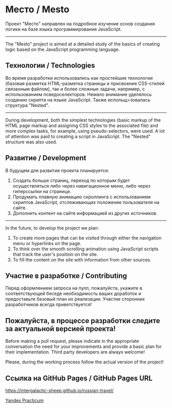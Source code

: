 # Место / Mesto

Проект "Место" направлен на подробное изучение основ создания логики на базе языка программирования JavaScript.

---

The "Mesto" project is aimed at a detailed study of the basics of creating logic based on the JavaScript programming language.

## Технологии / Technologies
Во время разработки использовались как простейшие технологии (базовая разметка HTML-разметка страницы и присвоение CSS-стилей связанным файлом), так и более сложные задачи, например, с использованием псведоселекторов. Немало внимание уделялось созданию скрипта на языке JavaScript. Также испольщ=зовалась структура "Nested".

---
During development, both the simplest technologies (basic markup of the HTML page markup and assigning CSS styles to the associated file) and more complex tasks, for example, using pseudo-selectors, were used. A lot of attention was paid to creating a script in JavaScript. The "Nested" structure was also used.

## Развитие / Development
В будущем для развития проекта планируется:
1. Создать больше страниц, переход по которым будет осуществляться либо через навигационное меню, либо через гиперссылки на странице.
2. Продумать плавную анимацию скроллинга с использованием скриптов JavaScript, отслеживающих положение пользователя на сайте.
3. Дополнить контент на сайте информацией из других источников.

---
In the future, to develop the project we plan:
1. To create more pages that can be visited through either the navigation menu or hyperlinks on the page.
2. To think over the smooth scrolling animation using JavaScript scripts that track the user's position on the site.
3. To fill the content on the site with information from other sources.

## Участие в разработке / Contributing

Перед оформлением запроса на пулл, пожалуйста, укажите в соответствующей беседе необходимость ваших доработок и предоставьте базовый план их реализации. Участие сторонних разработчиков всегда приветствуется!

Пожалуйста, в процессе разработки следите за актуальной версией проекта!
---
Before making a pull request, please indicate in the appropriate conversation the need for your improvements and provide a basic plan for their implementation. Third party developers are always welcome!

Please, during the working process follow the actual version of the project!

## Ссылка на GitHub Pages / GitHub Pages URL

https://intergalactic-sheep.github.io/russian-travel/

[Yandex Practicum](https://practicum.yandex.ru/)
